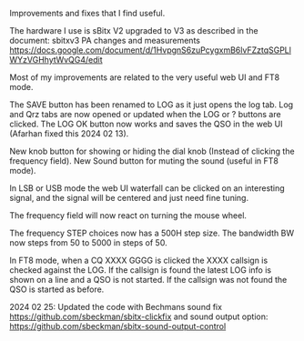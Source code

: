 Improvements and fixes that I find useful.

The hardware I use is sBitx V2 upgraded to V3 as described in the document:
sbitxv3 PA changes and measurements
https://docs.google.com/document/d/1HvpgnS6zuPcygxmB6lvFZztqSGPLlWYzVGHhytWvQG4/edit

Most of my improvements are related to the very useful web UI and FT8 mode.

The SAVE button has been renamed to LOG as it just opens the log tab.
Log and Qrz tabs are now opened or updated when the LOG or ? buttons are clicked.
The LOG OK button now works and saves the QSO in the web UI (Afarhan fixed this 2024 02 13).

New knob button for showing or hiding the dial knob (Instead of clicking the frequency field).
New Sound button for muting the sound (useful in FT8 mode).

In LSB or USB mode the web UI waterfall can be clicked on an interesting signal, and the signal will be centered and just need fine tuning.

The frequency field will now react on turning the mouse wheel.

The frequency STEP choices now has a 500H step size.
The bandwidth BW now steps from 50 to 5000 in steps of 50.

In FT8 mode, when a CQ XXXX GGGG is clicked the XXXX callsign is checked against the LOG. 
If the callsign is found the latest LOG info is shown on a line and a QSO is not started.
If the callsign was not found the QSO is started as before.

2024 02 25:
Updated the code with 
Bechmans sound fix https://github.com/sbeckman/sbitx-clickfix and
sound output option: https://github.com/sbeckman/sbitx-sound-output-control 
